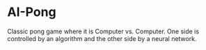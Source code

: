 # AI-Pong
Classic pong game where it is Computer vs. Computer. One side is controlled by an algorithm and the other side by a neural network.
